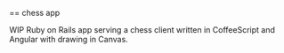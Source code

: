 == chess app

WIP Ruby on Rails app serving a chess client written in CoffeeScript and Angular with drawing in Canvas.
